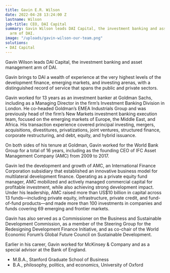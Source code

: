 ```yaml
---
title: Gavin E.R. Wilson
date: 2022-04-28 13:24:00 Z
lastname: Wilson
job-title: CEO, DAI Capital
summary: Gavin Wilson leads DAI Capital, the investment banking and asset management
  arm of DAI.
image: "/uploads/gavin-wilson-our-team.png"
solutions:
- DAI Capital
---
```


Gavin Wilson leads DAI Capital, the investment banking and asset management arm of DAI.

Gavin brings to DAI a wealth of experience at the very highest levels of the development finance, emerging markets, and investing arenas, with a distinguished record of service that spans the public and private sectors.
 
Gavin worked for 13 years as an investment banker at Goldman Sachs, including as a Managing Director in the firm’s Investment Banking Division in London. He co-headed Goldman’s EMEA Industrials Group and was previously head of the firm’s New Markets investment banking execution team, focused on the emerging markets of Europe, the Middle East, and Africa. His transaction experience covered principal investing, mergers, acquisitions, divestitures, privatizations, joint ventures, structured finance, corporate restructuring, and debt, equity, and hybrid issuance.

On both sides of his tenure at Goldman, Gavin worked for the World Bank Group for a total of 16 years, including as the founding CEO of IFC Asset Management Company (AMC) from 2009 to 2017.

Gavin led the development and growth of AMC, an International Finance Corporation subsidiary that established an innovative business model for multilateral development finance. Operating as a private equity fund manager, AMC mobilized and actively managed commercial capital for profitable investment, while also achieving strong development impact. Under his leadership, AMC raised more than US$10 billion in capital across 13 funds—including private equity, infrastructure, private credit, and fund-of-fund products—and made more than 100 investments in companies and funds covering 69 emerging and frontier markets.

Gavin has also served as a Commissioner on the Business and Sustainable Development Commission, as a member of the Steering Group for the Redesigning Development Finance Initiative, and as co-chair of the World Economic Forum’s Global Future Council on Sustainable Development.

Earlier in his career, Gavin worked for McKinsey & Company and as a special advisor at the Bank of England. 
 
* M.B.A., Stanford Graduate School of Business
* B.A., philosophy, politics, and economics, University of Oxford